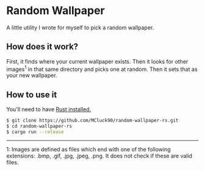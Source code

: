 # Random Wallpaper

A little utility I wrote for myself to pick a random wallpaper.

## How does it work?

First, it finds where your current wallpaper exists. Then it looks for other images<sup>1</sup> in that same directory and picks one at random. Then it sets that as your new wallpaper.

## How to use it

You'll need to have [Rust installed.](https://www.rust-lang.org/en-US/install.html)

```bash
$ git clone https://github.com/MCluck90/random-wallpaper-rs.git
$ cd random-wallpaper-rs
$ cargo run --release
```

---

1: Images are defined as files which end with one of the following extensions: .bmp, .gif, .jpg, .jpeg, .png. It does not check if these are valid files.